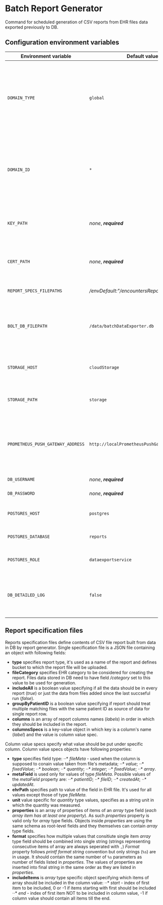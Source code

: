 # Batch Report Generator

Command for scheduled generation of CSV reports from EHR files data exported previously to DB.

## Configuration environment variables

| Environment variable              | Default value                                  | Description                                                                                                                         |
| --------------------------------- | ---------------------------------------------- | ----------------------------------------------------------------------------------------------------------------------------------- |
| `DOMAIN_TYPE`                     | `global`                                       | _Domain in which component is operating, normally it should be 'cloud' for all cloud components and 'clinic' for local components._ |
| `DOMAIN_ID`                       | `*`                                            | _Domain in which component is operating, normally it should be '_' for all cloud components and clinic ID for local components.\*   |
| `KEY_PATH`                        | _none_, **_required_**                         | _Path to service's private key (PEM-formatted file)._                                                                               |
| `CERT_PATH`                       | _none_, **_required_**                         | _Path to service's public key (PEM-formatted file)._                                                                                |
| `REPORT_SPECS_FILEPATHS`          | _/envDefault:"/encountersReportSpec.json.json_ | _*Path to JSON files defining CSV reports.*._                                                                                       |
| `BOLT_DB_FILEPATH`                | `/data/batchDataExporter.db`                   | _Path to Bolt DB file in which command saves datetime of last succesful run._                                                       |
| `STORAGE_HOST`                    | `cloudStorage`                                 | _Hostname of storage API where reports CSV files are stored._                                                                       |
| `STORAGE_PATH`                    | `storage`                                      | _Root path of storage API where reports CSV files are stored._                                                                      |  |  |
| `PROMETHEUS_PUSH_GATEWAY_ADDRESS` | `http://localPrometheusPushGateway:9091`       | _Full address of Prometheus Push Gateway to push metrics from a single run of the command._                                         |
| `DB_USERNAME`                     | _none_, **_required_**                         | _PostgreSQL DB username._                                                                                                           |
| `DB_PASSWORD`                     | _none_, **_required_**                         | _PostgreSQL DB password._                                                                                                           |
| `POSTGRES_HOST`                   | `postgres`                                     | _Hostname on which postgres is exposed on._                                                                                         |
| `POSTGRES_DATABASE`               | `reports`                                      | _Postgres database to connect to._                                                                                                  |
| `POSTGRES_ROLE`                   | `dataexportservice`                            | _Postgres role to assume once connected._                                                                                           |
| `DB_DETAILED_LOG`                 | `false`                                        | _Allows to enable detailed DB statements log, otherwise only errors are printed._                                                   |

## Report specification files

Reports specification files define contents of CSV file report built from data in DB by report generator. Single specification file is a JSON file containing an object with following fields:

*   **type** specifies report type, it's used as a name of the report and defines bucket to which the report file will be uploaded.
*   **fileCategory** specifies EHR category to be considered for creating the report. Files data stored in DB need to have field _/category_ set to this value to be used for generation.
*   **includeAll** is a boolean value specifying if all the data should be in every report (_true_) or just the data from files added since the last succseful run (_false_).
*   **groupByPatientID** is a boolean value specifying if report should treat multiple matching files with the same patient ID as source of data for single report row.
*   **columns** is an array of report columns names (_labels_) in order in which they should be included in the report.
*   **columnsSpecs** is a key-value object in which key is a column's name (_label_) and the value is column value spec.

Column value specs specify what value should be put under specific column. Column value specs objects have following properties:

*   **type** specifies field type:
    ⋅⋅\* _fileMeta_ - used when the column is supposed to conain value taken from file's metadata;
    ⋅⋅\* _value_;
    ⋅⋅\* _fixedValue_;
    ⋅⋅\* _boolean_;
    ⋅⋅\* _quantity_;
    ⋅⋅\* _integer_;
    ⋅⋅\* _fixedValue_;
    ⋅⋅\* _array_.
*   **metaField** is used only for values of type _fileMeta_. Possible values of the _metaField_ property are:
    ⋅⋅\* _patientID_;
    ⋅⋅\* _fileID_;
    ⋅⋅\* _createdAt_;
    ⋅⋅\* _updatedAt_.
*   **ehrPath** specifies path to value of the field in EHR file. It's used for all values except those of type _fileMeta_.
*   **unit** value specific for _quantity_ type values, specifies as a string unit in which the quantity was measured.
*   **properties** is an array of properties of items of an _array_ type field (_each array item has at least one property_). As such _properties_ property is valid only for _array_ type fields. Objects inside _properties_ are using the same schema as root-level fields and they themselves can contain _array_ type fields.
*   **format** specifies how multiple values that consitiute single item _array_ type field should be combined into single string (strings representing consecutive items of array are always seperated with `,`) _Format_ property follows _printf format string_ convention but only strings (`%s`) are in usage. It should contain the same number of `%s` parameters as number of fields listed in _properties_. The values of properties are inserted into final string in the same order as they are listed in _properties_.
*   **includeItems** is _array_ type specific object specifying which items of array should be included in the column value:
    ⋅⋅\* _start_ - index of first item to be included, 0 or -1 if items starting with first should be included
    ⋅⋅\* _end_ - index of first item NOT to be included in column value, -1 if column value should contain all items till the end.

